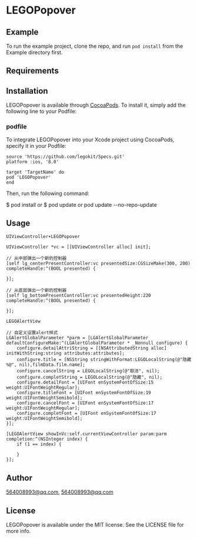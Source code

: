 # LEGOPopover

## Example

To run the example project, clone the repo, and run `pod install` from the Example directory first.

## Requirements

## Installation

LEGOPopover is available through [CocoaPods](https://cocoapods.org). To install
it, simply add the following line to your Podfile:

### podfile

To integrate LEGOPopover into your Xcode project using CocoaPods, specify it in your Podfile:

```
source 'https://github.com/legokit/Specs.git'
platform :ios, '8.0'

target 'TargetName' do
pod 'LEGOPopover'
end

```
Then, run the following command:

$ pod install or $ pod update or pod update --no-repo-update

## Usage

```
UIViewController+LEGOPopover

UIViewController *vc = [[UIViewController alloc] init];

// 从中部弹出一个新的控制器
[self lg_centerPresentController:vc presentedSize:CGSizeMake(300, 200) completeHandle:^(BOOL presented) {

}];

// 从底部弹出一个新的控制器
[self lg_bottomPresentController:vc presentedHeight:220 completeHandle:^(BOOL presented) {

}];

LEGOAlertView

// 自定义设置alert样式 
LGAlertGlobalParameter *parm = [LGAlertGlobalParameter defaultConfigureMake:^(LGAlertGlobalParameter * _Nonnull configure) {
    configure.detailAttriString = [[NSAttributedString alloc] initWithString:string attributes:attributes];
    configure.title = [NSString stringWithFormat:LEGOLocalString(@"隐藏 %@", nil),filmData.film.name];
    configure.cancelString = LEGOLocalString(@"取消", nil);
    configure.completString = LEGOLocalString(@"隐藏", nil);
    configure.detailFont = [UIFont enSystemFontOfSize:15 weight:UIFontWeightRegular];
    configure.titleFont = [UIFont enSystemFontOfSize:19 weight:UIFontWeightSemibold];
    configure.cancelFont = [UIFont enSystemFontOfSize:17 weight:UIFontWeightRegular];
    configure.completFont = [UIFont enSystemFontOfSize:17 weight:UIFontWeightSemibold];
}];

[LEGOAlertView showInVc:self.currentViewController param:parm completion:^(NSInteger index) {
    if (1 == index) {
           
    }
}];

```

## Author

564008993@qq.com, 564008993@qq.com

## License

LEGOPopover is available under the MIT license. See the LICENSE file for more info.
